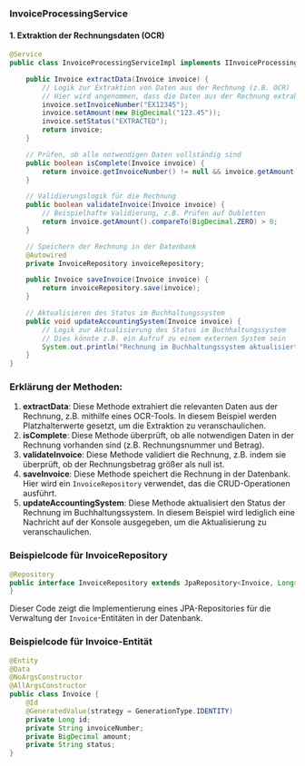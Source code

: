 ### InvoiceProcessingService

#### 1. Extraktion der Rechnungsdaten (OCR)

```java
@Service
public class InvoiceProcessingServiceImpl implements IInvoiceProcessingService {

    public Invoice extractData(Invoice invoice) {
        // Logik zur Extraktion von Daten aus der Rechnung (z.B. OCR)
        // Hier wird angenommen, dass die Daten aus der Rechnung extrahiert und gesetzt werden
        invoice.setInvoiceNumber("EX12345");
        invoice.setAmount(new BigDecimal("123.45"));
        invoice.setStatus("EXTRACTED");
        return invoice;
    }

    // Prüfen, ob alle notwendigen Daten vollständig sind
    public boolean isComplete(Invoice invoice) {
        return invoice.getInvoiceNumber() != null && invoice.getAmount() != null;
    }

    // Validierungslogik für die Rechnung
    public boolean validateInvoice(Invoice invoice) {
        // Beispielhafte Validierung, z.B. Prüfen auf Dubletten
        return invoice.getAmount().compareTo(BigDecimal.ZERO) > 0;
    }

    // Speichern der Rechnung in der Datenbank
    @Autowired
    private InvoiceRepository invoiceRepository;

    public Invoice saveInvoice(Invoice invoice) {
        return invoiceRepository.save(invoice);
    }

    // Aktualisieren des Status im Buchhaltungssystem
    public void updateAccountingSystem(Invoice invoice) {
        // Logik zur Aktualisierung des Status im Buchhaltungssystem
        // Dies könnte z.B. ein Aufruf zu einem externen System sein
        System.out.println("Rechnung im Buchhaltungssystem aktualisiert: " + invoice.getInvoiceNumber());
    }
}
```

### Erklärung der Methoden:

1. **extractData**: Diese Methode extrahiert die relevanten Daten aus der Rechnung, z.B. mithilfe eines OCR-Tools. In diesem Beispiel werden Platzhalterwerte gesetzt, um die Extraktion zu veranschaulichen.
2. **isComplete**: Diese Methode überprüft, ob alle notwendigen Daten in der Rechnung vorhanden sind (z.B. Rechnungsnummer und Betrag).
3. **validateInvoice**: Diese Methode validiert die Rechnung, z.B. indem sie überprüft, ob der Rechnungsbetrag größer als null ist.
4. **saveInvoice**: Diese Methode speichert die Rechnung in der Datenbank. Hier wird ein `InvoiceRepository` verwendet, das die CRUD-Operationen ausführt.
5. **updateAccountingSystem**: Diese Methode aktualisiert den Status der Rechnung im Buchhaltungssystem. In diesem Beispiel wird lediglich eine Nachricht auf der Konsole ausgegeben, um die Aktualisierung zu veranschaulichen.

### Beispielcode für InvoiceRepository

```java
@Repository
public interface InvoiceRepository extends JpaRepository<Invoice, Long> {
}
```

Dieser Code zeigt die Implementierung eines JPA-Repositories für die Verwaltung der `Invoice`-Entitäten in der Datenbank.

### Beispielcode für Invoice-Entität

```java
@Entity
@Data
@NoArgsConstructor
@AllArgsConstructor
public class Invoice {
    @Id
    @GeneratedValue(strategy = GenerationType.IDENTITY)
    private Long id;
    private String invoiceNumber;
    private BigDecimal amount;
    private String status;   
}
```
